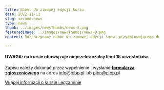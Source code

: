 ```yaml
---
title: Nabór do zimowej edycji kursu
date: 2022-11-11
slug: second-news
type: news
thumb: ../images/newsThumbs/news-8.png
featuredImage: ../images/newsThumbs/news-8.png
content: Rozpoczynamy nabór do zimowej edycji kursu przygotowującego do planowania i projektowania budynków pasywnych. Kurs będzie trwał 80 godzin zegarowych.  Zajęcia będą odbywać się tylko i wyłącznie w trybie stacjonarnym w Warszawie. Kurs został podzielony na 3 etapy, każdy po 3 dni w systemie czwartek>piątek>sobota = jeden etap.

---
```

#### UWAGA: na kursie obowiązuje nieprzekraczalny  limit 15 uczestników.

Zapisu należy dokonać przez wypełnienie i wysłanie <a href="../../formularz-zgloszeniowy-CEPHd.pdf" target="_blank"><strong>formularza zgłoszeniowego</strong></a> na adres info@pibp.pl lub pibp@pibp.pl

<a href="/szkolenia/projektant-doradztwa/" taget="_blank">Więcej informacji o kursie i egzaminie</a>


